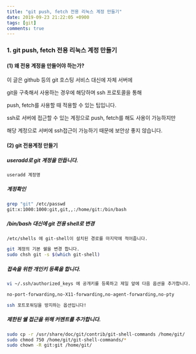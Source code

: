 ```yaml
---
title: "git push, fetch 전용 리눅스 계정 만들기"
date: 2019-09-23 21:22:05 +0900
tags: [git]
comments: true
---
```


### 1. git push, fetch 전용 리눅스 계정 만들기

#### (1) 왜 전용 계정을 만들어야 하는가?

이 글은 github 등의 git 호스팅 서비스 대신에 자체 서버에

git을 구축해서 사용하는 경우에 해당하며 ssh 프로토콜을 통해

push, fetch를 사용할 때 적용할 수 있는 팁입니다.

ssh로 서버에 접근할 수 있는 계정으로 push, fetch를 해도 사용이 가능하지만

해당 계정으로 서버에 ssh접근이 가능하기 때문에 보안상 좋지 않습니다.

#### (2) git 전용계정 만들기

##### useradd로 git 계정을 만듭니다.

``` sh
useradd 계정명
```

##### 계정확인

``` sh
grep "git" /etc/passwd
git:x:1000:1000:git,git,,:/home/git:/bin/bash
```

##### /bin/bash 대신에 git 전용 shell로 변경

``` sh
/etc/shells 에 git-shell이 설치된 경로를 마지막에 적어줍니다.

git 계정의 기본 쉘을 변경 합니다.
sudo chsh git -s $(which git-shell)
```

##### 접속을 위한 개인키 등록을 합니다.

``` sh
vi ~/.ssh/authorized_keys 에 공개키를 등록하고 제일 앞에 다음 옵션을 추가합니다.

no-port-forwarding,no-X11-forwarding,no-agent-forwarding,no-pty

ssh 포트포워딩을 방지하는 옵션입니다!
```

##### 제한된 쉘 접근을 위해 커멘트를 추가합니다.

``` sh
sudo cp -r /usr/share/doc/git/contrib/git-shell-commands /home/git/
sudo chmod 750 /home/git/git-shell-commands/*
sudo chown -R git:git /home/git/
```
